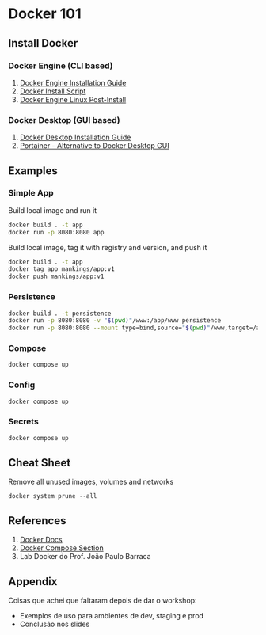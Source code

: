 # Docker 101

## Install Docker

### Docker Engine (CLI based)

1. [Docker Engine Installation Guide](https://docs.docker.com/engine/install/)  
2. [Docker Install Script](https://github.com/docker/docker-install)
3. [Docker Engine Linux Post-Install](https://docs.docker.com/engine/install/linux-postinstall/)

### Docker Desktop (GUI based)

1. [Docker Desktop Installation Guide](https://docs.docker.com/desktop/)
2. [Portainer - Alternative to Docker Desktop GUI](https://www.portainer.io/)

## Examples

### Simple App

Build local image and run it 
```bash
docker build . -t app
docker run -p 8080:8080 app
```

Build local image, tag it with registry and version, and push it
```bash
docker build . -t app
docker tag app mankings/app:v1
docker push mankings/app:v1
```

### Persistence

```bash
docker build . -t persistence
docker run -p 8080:8080 -v "$(pwd)"/www:/app/www persistence
docker run -p 8080:8080 --mount type=bind,source="$(pwd)"/www,target=/app/www persistence # use a bind mount instead of a volume
```

### Compose

```bash
docker compose up
```

### Config

```bash
docker compose up
```

### Secrets

```bash
docker compose up
```

## Cheat Sheet

Remove all unused images, volumes and networks

```
docker system prune --all
```

## References

1. [Docker Docs](https://docs.docker.com/)
2. [Docker Compose Section](https://docs.docker.com/compose/)
3. Lab Docker do Prof. João Paulo Barraca

## Appendix

Coisas que achei que faltaram depois de dar o workshop:
- Exemplos de uso para ambientes de dev, staging e prod
- Conclusão nos slides
